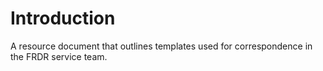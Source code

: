 # Introduction 

A resource document that outlines templates used for correspondence in the FRDR service team.
